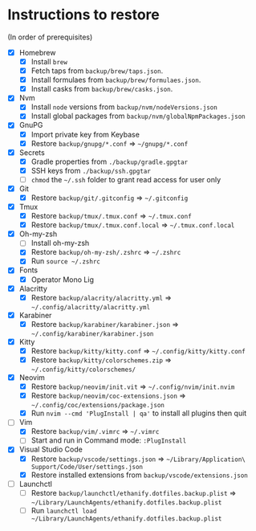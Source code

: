 # Instructions to restore

(In order of prerequisites)

- [x] Homebrew
  - [x] Install `brew`
  - [x] Fetch taps from `backup/brew/taps.json`.
  - [x] Install formulaes from `backup/brew/formulaes.json`.
  - [x] Install casks from `backup/brew/casks.json`.
- [x] Nvm
  - [x] Install `node` versions from `backup/nvm/nodeVersions.json`
  - [x] Install global packages from `backup/nvm/globalNpmPackages.json`
- [x] GnuPG
  - [x] Import private key from Keybase
  - [x] Restore `backup/gnupg/*.conf` => `~/gnupg/*.conf`
- [x] Secrets
  - [x] Gradle properties from `./backup/gradle.gpgtar`
  - [x] SSH keys from `./backup/ssh.gpgtar`
  - [ ] `chmod` the `~/.ssh` folder to grant read access for user only
- [x] Git
  - [x] Restore `backup/git/.gitconfig` => `~/.gitconfig`
- [x] Tmux
  - [x] Restore `backup/tmux/.tmux.conf` => `~/.tmux.conf`
  - [x] Restore `backup/tmux/.tmux.conf.local` => `~/.tmux.conf.local`
- [x] Oh-my-zsh
  - [ ] Install oh-my-zsh
  - [x] Restore `backup/oh-my-zsh/.zshrc` => `~/.zshrc`
  - [x] Run `source ~/.zshrc`
- [x] Fonts
  - [x] Operator Mono Lig
- [x] Alacritty
  - [x] Restore `backup/alacrity/alacritty.yml` => `~/.config/alacritty/alacritty.yml`
- [x] Karabiner
  - [x] Restore `backup/karabiner/karabiner.json` => `~/.config/karabiner/karabiner.json`
- [x] Kitty
  - [x] Restore `backup/kitty/kitty.conf` => `~/.config/kitty/kitty.conf`
  - [x] Restore `backup/kitty/colorschemes.zip` => `~/.config/kitty/colorschemes/`
- [x] Neovim
  - [x] Restore `backup/neovim/init.vit` => `~/.config/nvim/init.nvim`
  - [x] Restore `backup/neovim/coc-extensions.json` => `~/.config/coc/extensions/package.json`
  - [x] Run `nvim --cmd 'PlugInstall | qa'` to install all plugins then quit
- [ ] Vim
  - [x] Restore `backup/vim/.vimrc` => `~/.vimrc`
  - [ ] Start and run in Command mode: `:PlugInstall`
- [x] Visual Studio Code
  - [x] Restore `backup/vscode/settings.json` => `~/Library/Application\ Support/Code/User/settings.json`
  - [x] Restore installed extensions from `backup/vscode/extensions.json`
- [ ] Launchctl
  - [ ] Restore `backup/launchctl/ethanify.dotfiles.backup.plist` =>
        `~/Library/LaunchAgents/ethanify.dotfiles.backup.plist`
  - [ ] Run `launchctl load ~/Library/LaunchAgents/ethanify.dotfiles.backup.plist`
